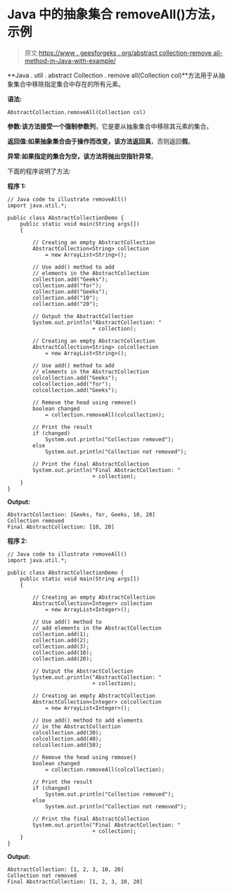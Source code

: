 # Java 中的抽象集合 removeAll()方法，示例

> 原文:[https://www . geesforgeks . org/abstract collection-remove all-method-in-Java-with-example/](https://www.geeksforgeeks.org/abstractcollection-removeall-method-in-java-with-example/)

**Java . util . abstract Collection . remove all(Collection col)**方法用于从抽象集合中移除指定集合中存在的所有元素。

**语法:**

```
AbstractCollection.removeAll(Collection col)
```

**参数:**该方法接受一个强制参数**列**，它是要从抽象集合中移除其元素的集合。

**返回值:**如果抽象集合由于操作而改变，该方法返回**真**，否则返回**假**。

**异常:**如果指定的集合为空，该方法将抛出**空指针异常**。

下面的程序说明了方法:

**程序 1:**

```
// Java code to illustrate removeAll()
import java.util.*;

public class AbstractCollectionDemo {
    public static void main(String args[])
    {

        // Creating an empty AbstractCollection
        AbstractCollection<String> collection
            = new ArrayList<String>();

        // Use add() method to add
        // elements in the AbstractCollection
        collection.add("Geeks");
        collection.add("for");
        collection.add("Geeks");
        collection.add("10");
        collection.add("20");

        // Output the AbstractCollection
        System.out.println("AbstractCollection: "
                           + collection);

        // Creating an empty AbstractCollection
        AbstractCollection<String> colcollection
            = new ArrayList<String>();

        // Use add() method to add
        // elements in the AbstractCollection
        colcollection.add("Geeks");
        colcollection.add("for");
        colcollection.add("Geeks");

        // Remove the head using remove()
        boolean changed
            = collection.removeAll(colcollection);

        // Print the result
        if (changed)
            System.out.println("Collection removed");
        else
            System.out.println("Collection not removed");

        // Print the final AbstractCollection
        System.out.println("Final AbstractCollection: "
                           + collection);
    }
}
```

**Output:**

```
AbstractCollection: [Geeks, for, Geeks, 10, 20]
Collection removed
Final AbstractCollection: [10, 20]

```

**程序 2:**

```
// Java code to illustrate removeAll()
import java.util.*;

public class AbstractCollectionDemo {
    public static void main(String args[])
    {

        // Creating an empty AbstractCollection
        AbstractCollection<Integer> collection
            = new ArrayList<Integer>();

        // Use add() method to
        // add elements in the AbstractCollection
        collection.add(1);
        collection.add(2);
        collection.add(3);
        collection.add(10);
        collection.add(20);

        // Output the AbstractCollection
        System.out.println("AbstractCollection: "
                           + collection);

        // Creating an empty AbstractCollection
        AbstractCollection<Integer> colcollection
            = new ArrayList<Integer>();

        // Use add() method to add elements
        // in the AbstractCollection
        colcollection.add(30);
        colcollection.add(40);
        colcollection.add(50);

        // Remove the head using remove()
        boolean changed
            = collection.removeAll(colcollection);

        // Print the result
        if (changed)
            System.out.println("Collection removed");
        else
            System.out.println("Collection not removed");

        // Print the final AbstractCollection
        System.out.println("Final AbstractCollection: "
                           + collection);
    }
}
```

**Output:**

```
AbstractCollection: [1, 2, 3, 10, 20]
Collection not removed
Final AbstractCollection: [1, 2, 3, 10, 20]

```